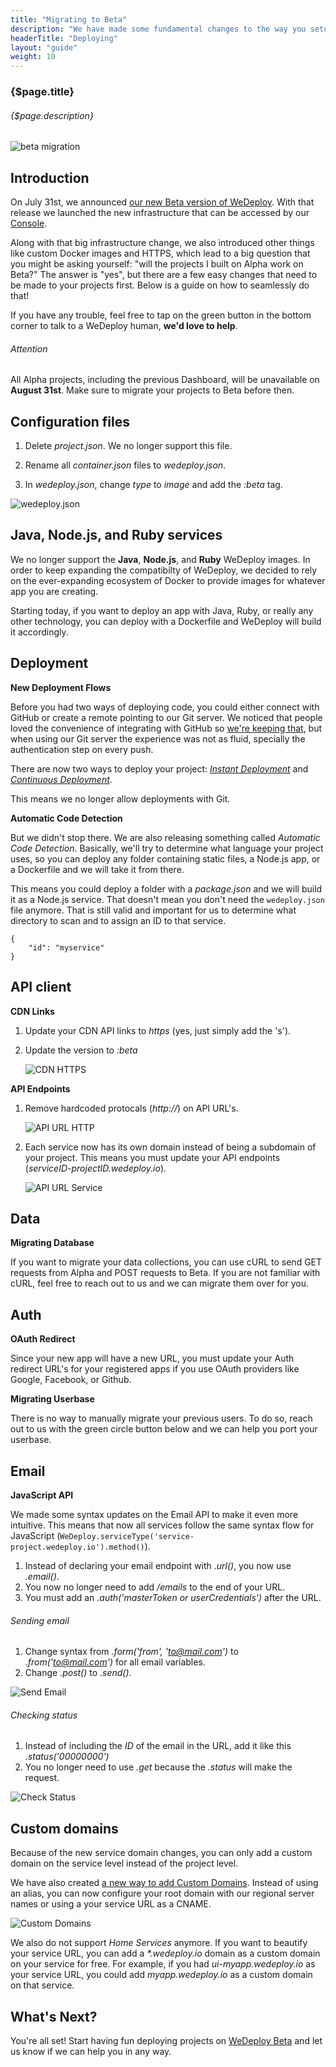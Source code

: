 ```yaml
---
title: "Migrating to Beta"
description: "We have made some fundamental changes to the way you setup your project source code and simplified the way you deploy your apps. Walk through these easy steps and your project will be ready for deployment."
headerTitle: "Deploying"
layout: "guide"
weight: 10
---
```


### {$page.title}

###### {$page.description}

![beta migration](/images/docs/deploy/migration--beta-migration.png)

<article id="1">

## Introduction

On July 31st, we announced [our new Beta version of WeDeploy](/blog/wedeploy-beta-our-biggest-release-yet.html). With that release we launched the new infrastructure that can be accessed by our [Console](https://console.wedeploy.com).

Along with that big infrastructure change, we also introduced other things like custom Docker images and HTTPS, which lead to a big question that you might be asking yourself: "will the projects I built on Alpha work on Beta?" The answer is "yes", but there are a few easy changes that need to be made to your projects first. Below is a guide on how to seamlessly do that!

If you have any trouble, feel free to tap on the green button in the bottom corner to talk to a WeDeploy human, **we'd love to help**.

<aside>

###### <span class="icon-16-alert"></span> Attention

All Alpha projects, including the previous Dashboard, will be unavailable on **August 31st**. Make sure to migrate your projects to Beta before then.

</aside>

</article>

<article id="2">

## Configuration files

1. Delete _project.json_. We no longer support this file.

2. Rename all _container.json_ files to _wedeploy.json_.

3. In _wedeploy.json_, change _type_ to _image_ and add the _:beta_ tag.

![wedeploy.json](/images/docs/deploy/migration--wedeploy-json.png)

</article>

<article id="3">

## Java, Node.js, and Ruby services

We no longer support the **Java**, **Node.js**, and **Ruby** WeDeploy images. In order to keep expanding the compatibilty of WeDeploy, we decided to rely on the ever-expanding ecosystem of Docker to provide images for whatever app you are creating.

Starting today, if you want to deploy an app with Java, Ruby, or really any other technology, you can deploy with a Dockerfile and WeDeploy will build it accordingly.

</article>

<article id="4">

## Deployment

**New Deployment Flows**

Before you had two ways of deploying code, you could either connect with GitHub or create a remote pointing to our Git server. We noticed that people loved the convenience of integrating with GitHub so [we're keeping that](/docs/deploy/continuous-deployment.html), but when using our Git server the experience was not as fluid, specially the authentication step on every push.

There are now two ways to deploy your project: _[Instant Deployment](/docs/deploy/instant-deployment.html)_ and _[Continuous Deployment](/docs/deploy/constant-deployment.html)_.

This means we no longer allow deployments with Git.

**Automatic Code Detection**

But we didn't stop there. We are also releasing something called _Automatic Code Detection_. Basically, we'll try to determine what language your project uses, so you can deploy any folder containing static files, a Node.js app, or a Dockerfile and we will take it from there.

This means you could deploy a folder with a _package.json_ and we will build it as a Node.js service. That doesn't mean you don't need the `wedeploy.json` file anymore. That is still valid and important for us to determine what directory to scan and to assign an ID to that service.

```application/json
{
	"id": "myservice"
}
```

</article>

<article id="5">

## API client

**CDN Links**

1. Update your CDN API links to _https_ (yes, just simply add the 's').

2. Update the version to _:beta_

	![CDN HTTPS](/images/docs/deploy/migration--cdn-https.png)

**API Endpoints**

1. Remove hardcoded protocals (_http://_) on API URL's.

	![API URL HTTP](/images/docs/deploy/migration--api-url-http.png)

2. Each service now has its own domain instead of being a subdomain of your project. This means you must update your API endpoints (_serviceID-projectID.wedeploy.io_).

	![API URL Service](/images/docs/deploy/migration--api-url-service.png)

</article>

<article id="6">

## Data

**Migrating Database**

If you want to migrate your data collections, you can use cURL to send GET requests from Alpha and POST requests to Beta. If you are not familiar with cURL, feel free to reach out to us and we can migrate them over for you.

</article>

<article id="7">

## Auth

**OAuth Redirect**

Since your new app will have a new URL, you must update your Auth redirect URL's for your registered apps if you use OAuth providers like Google, Facebook, or Github.

**Migrating Userbase**

There is no way to manually migrate your previous users. To do so, reach out to us with the green circle button below and we can help you port your userbase.

</article>

<article id="8">

## Email

**JavaScript API**

We made some syntax updates on the Email API to make it even more intuitive. This means that now all services follow the same syntax flow for JavaScript (`WeDeploy.serviceType('service-project.wedeploy.io').method()`).

1. Instead of declaring your email endpoint with _.url()_, you now use _.email()_.
2. You now no longer need to add _/emails_ to the end of your URL.
3. You must add an _.auth('masterToken or userCredentials')_ after the URL.

###### Sending email

1. Change syntax from _.form('from', 'to@mail.com')_ to _.from('to@mail.com')_ for all email variables.
2. Change _.post()_ to _.send()_.

![Send Email](/images/docs/deploy/migration--send-email.png)

###### Checking status

1. Instead of including the _ID_ of the email in the URL, add it like this _.status('00000000')_
2. You no longer need to use _.get_ because the _.status_ will make the request.

![Check Status](/images/docs/deploy/migration--check-email-status.png)

</article>

<article id="9">

## Custom domains

Because of the new service domain changes, you can only add a custom domain on the service level instead of the project level.

We have also created [a new way to add Custom Domains](/docs/intro/custom-domains.html#2). Instead of using an alias, you can now configure your root domain with our regional server names or using a your service URL as a CNAME.

![Custom Domains](/images/docs/deploy/migration--custom-domains.png)

We also do not support _Home Services_ anymore. If you want to beautify your service URL, you can add a _*.wedeploy.io_ domain as a custom domain on your service for free. For example, if you had _ui-myapp.wedeploy.io_ as your service URL, you could add _myapp.wedeploy.io_ as a custom domain on that service.

</article>

## What's Next?

You're all set! Start having fun deploying projects on [WeDeploy Beta](https://console.wedeploy.com) and let us know if we can help you in any way.
